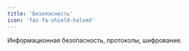 ```yaml
---
title: 'Безопасность'
icon: 'fas fa-shield-halved'
---
```


Информационная безопасность, протоколы, шифрование.

